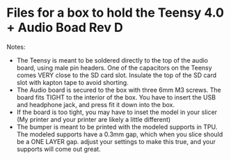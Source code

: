 # Files for a box to hold the Teensy 4.0 + Audio Boad Rev D

Notes:
* The Teensy is meant to be soldered directly to the top of the audio board, using male pin headers. One of the capacitors on the Teensy comes VERY close to the SD card slot. Insulate the top of the SD card slot with kapton tape to avoid shorting.
* The Audio board is secured to the box with three 6mm M3 screws. The board fits TIGHT to the interior of the box. You have to insert the USB and headphone jack, and press fit it down into the box.
* If the board is too tight, you may have to inset the model in your slicer (My printer and your printer are likely a little different)
* The bumper is meant to be printed with the modeled supports in TPU. The modeled supports have a 0.3mm gap, which when you slice should be a ONE LAYER gap. adjust your settings to make this true, and your supports will come out great.
